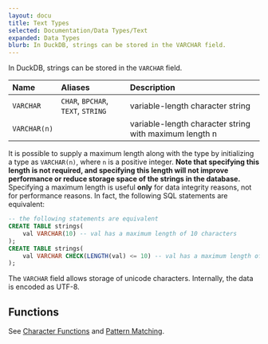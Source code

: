 ```yaml
---
layout: docu
title: Text Types
selected: Documentation/Data Types/Text
expanded: Data Types
blurb: In DuckDB, strings can be stored in the VARCHAR field.
---
```

In DuckDB, strings can be stored in the `VARCHAR` field.

| Name | Aliases | Description |
|:---|:---|:---|
| `VARCHAR` | `CHAR`, `BPCHAR`, `TEXT`, `STRING` | variable-length character string |
| `VARCHAR(n)` |  | variable-length character string with maximum length n |

It is possible to supply a maximum length along with the type by initializing a type as `VARCHAR(n)`,  where `n` is a positive integer. **Note that specifying this length is not required, and specifying this length will not improve performance or reduce storage space of the strings in the database.** Specifying a maximum length is useful **only** for data integrity reasons, not for performance reasons. In fact, the following SQL statements are equivalent:

```sql
-- the following statements are equivalent
CREATE TABLE strings(
	val VARCHAR(10) -- val has a maximum length of 10 characters
);
CREATE TABLE strings(
	val VARCHAR CHECK(LENGTH(val) <= 10) -- val has a maximum length of 10 characters
);
```

The `VARCHAR` field allows storage of unicode characters. Internally, the data is encoded as UTF-8.

## Functions
See [Character Functions](/docs/sql/functions/char) and [Pattern Matching](/docs/sql/functions/patternmatching).
